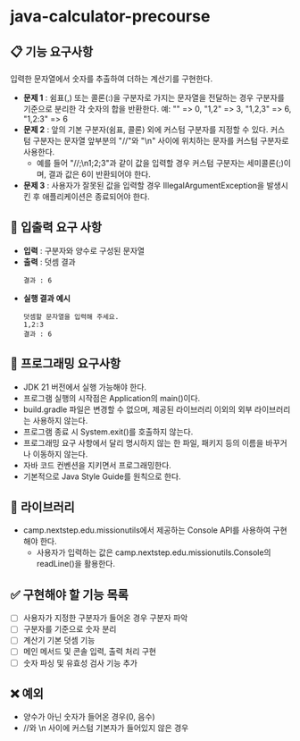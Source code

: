 # java-calculator-precourse

##  📋 기능 요구사항
입력한 문자열에서 숫자를 추출하여 더하는 계산기를 구현한다.
- **문제 1** : 쉼표(,) 또는 콜론(:)을 구분자로 가지는 문자열을 전달하는 경우 구분자를 기준으로 분리한 각 숫자의 합을 반환한다.
  예: "" => 0, "1,2" => 3, "1,2,3" => 6, "1,2:3" => 6
- **문제 2** : 앞의 기본 구분자(쉼표, 콜론) 외에 커스텀 구분자를 지정할 수 있다. 커스텀 구분자는 문자열 앞부분의 "//"와 "\n" 사이에 위치하는 문자를 커스텀 구분자로 사용한다.
    - 예를 들어 "//;\n1;2;3"과 같이 값을 입력할 경우 커스텀 구분자는 세미콜론(;)이며, 결과 값은 6이 반환되어야 한다.
- **문제 3** : 사용자가 잘못된 값을 입력할 경우 IllegalArgumentException을 발생시킨 후 애플리케이션은 종료되어야 한다.

## 💾 입출력 요구 사항
- **입력** : 구분자와 양수로 구성된 문자열
- **출력** : 덧셈 결과
    ```
    결과 : 6
    ```
- **실행 결과 예시**
    ```
    덧셈할 문자열을 입력해 주세요.
    1,2:3
    결과 : 6
    ```

## 💾 프로그래밍 요구사항
- JDK 21 버전에서 실행 가능해야 한다.
- 프로그램 실행의 시작점은 Application의 main()이다.
- build.gradle 파일은 변경할 수 없으며, 제공된 라이브러리 이외의 외부 라이브러리는 사용하지 않는다.
- 프로그램 종료 시 System.exit()를 호출하지 않는다.
- 프로그래밍 요구 사항에서 달리 명시하지 않는 한 파일, 패키지 등의 이름을 바꾸거나 이동하지 않는다.
- 자바 코드 컨벤션을 지키면서 프로그래밍한다.
- 기본적으로 Java Style Guide를 원칙으로 한다.

## 📝 라이브러리
- camp.nextstep.edu.missionutils에서 제공하는 Console API를 사용하여 구현해야 한다.
  - 사용자가 입력하는 값은 camp.nextstep.edu.missionutils.Console의 readLine()을 활용한다.

## ✅ 구현해야 할 기능 목록
- [ ] 사용자가 지정한 구분자가 들어온 경우 구분자 파악
- [ ] 구분자를 기준으로 숫자 분리
- [ ] 계산기 기본 덧셈 기능
- [ ] 메인 메서드 및 콘솔 입력, 출력 처리 구현
- [ ] 숫자 파싱 및 유효성 검사 기능 추가

## ❌️ 예외
- 양수가 아닌 숫자가 들어온 경우(0, 음수)
- //와 \n 사이에 커스텀 기본자가 들어있지 않은 경우 